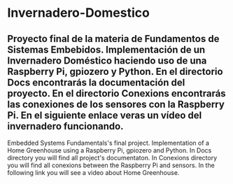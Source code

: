 # Invernadero-Domestico
Proyecto final de la materia de Fundamentos de Sistemas Embebidos.
Implementación de un Invernadero Doméstico haciendo uso de una Raspberry Pi, gpiozero y Python.
En el directorio Docs encontrarás la documentación del proyecto.
En el directorio Conexions encontrarás las conexiones de los sensores con la Raspberry Pi.
En el siguiente enlace veras un vídeo del invernadero funcionando.
---------------------------------------------------------------------------------------------------
Embedded Systems Fundamentals's final project.
Implementation of a Home Greenhouse using a Raspberry Pi, gpiozero and Python.
In Docs directory you will find all project's documentaton.
In Conexions directory you will find all conexions between the Raspberry Pi and sensors.
In the following link you will see a video about Home Greenhouse.
